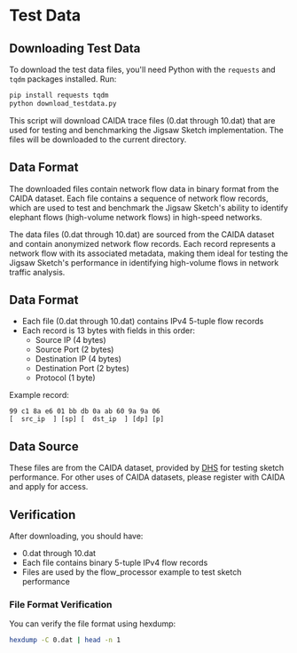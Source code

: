 # Test Data

## Downloading Test Data

To download the test data files, you'll need Python with the `requests` and `tqdm` packages installed. Run:

```bash
pip install requests tqdm
python download_testdata.py
```

This script will download CAIDA trace files (0.dat through 10.dat) that are used for testing and benchmarking the Jigsaw Sketch implementation. The files will be downloaded to the current directory.

## Data Format

The downloaded files contain network flow data in binary format from the CAIDA dataset. Each file contains a sequence of network flow records, which are used to test and benchmark the Jigsaw Sketch's ability to identify elephant flows (high-volume network flows) in high-speed networks.

The data files (0.dat through 10.dat) are sourced from the CAIDA dataset and contain anonymized network flow records. Each record represents a network flow with its associated metadata, making them ideal for testing the Jigsaw Sketch's performance in identifying high-volume flows in network traffic analysis.

## Data Format
- Each file (0.dat through 10.dat) contains IPv4 5-tuple flow records
- Each record is 13 bytes with fields in this order:
  - Source IP (4 bytes)
  - Source Port (2 bytes)
  - Destination IP (4 bytes)
  - Destination Port (2 bytes)
  - Protocol (1 byte)

Example record:
```
99 c1 8a e6 01 bb db 0a ab 60 9a 9a 06
[  src_ip  ] [sp] [  dst_ip  ] [dp] [p]
```

## Data Source
These files are from the CAIDA dataset, provided by [DHS](https://github.com/ZeBraHack0/DHS/tree/main/data) for testing sketch performance. For other uses of CAIDA datasets, please register with CAIDA and apply for access.

## Verification
After downloading, you should have:
- 0.dat through 10.dat
- Each file contains binary 5-tuple IPv4 flow records
- Files are used by the flow_processor example to test sketch performance

### File Format Verification
You can verify the file format using hexdump:
```bash
hexdump -C 0.dat | head -n 1
```
